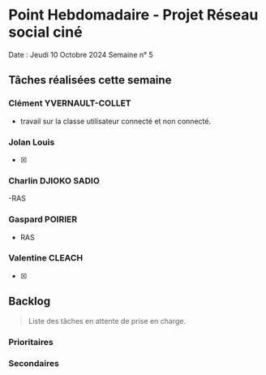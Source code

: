 # Point Hebdomadaire - Projet Réseau social ciné

Date : Jeudi 10 Octobre 2024
Semaine n° 5

## Tâches réalisées cette semaine


### Clément YVERNAULT-COLLET
- travail sur la classe utilisateur connecté et non connecté.

### Jolan Louis
-[X] 

### Charlin DJIOKO SADIO
-RAS

### Gaspard POIRIER
- RAS

### Valentine CLEACH
-[x] 

## Backlog

> Liste des tâches en attente de prise en charge.

### Prioritaires

### Secondaires
